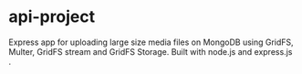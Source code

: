 # api-project
Express app for uploading large size media files on MongoDB using GridFS, Multer, GridFS stream and GridFS Storage. Built with node.js and express.js .
